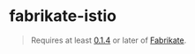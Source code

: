 # fabrikate-istio

> Requires at least [0.1.4](https://github.com/Microsoft/fabrikate/releases) or later of [Fabrikate](https://github.com/Microsoft/fabrikate).
